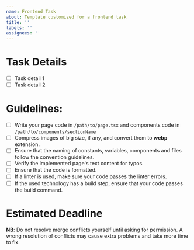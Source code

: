 ```yaml
---
name: Frontend Task
about: Template customized for a frontend task
title: ''
labels: ''
assignees: ''
---
```


# Task Details
- [ ] Task detail 1
- [ ] Task detail 2

# Guidelines:
- [ ] Write your page code in `/path/to/page.tsx` and components code in `/path/to/components/sectionName`
- [ ] Compress images of big size, if any, and convert them to **webp** extension.
- [ ] Ensure that the naming of constants, variables, components and files follow the convention guidelines.
- [ ] Verify the implemented page's text content for typos.
- [ ] Ensure that the code is formatted.
- [ ] If a linter is used, make sure your code passes the linter errors.
- [ ] If the used technology has a build step, ensure that your code passes the build command.

# Estimated Deadline

**NB**: Do not resolve merge conflicts yourself until asking for permission. A wrong resolution of conflicts may cause extra problems and take more time to fix.

